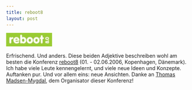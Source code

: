 ```yaml
---
title: reboot8
layout: post
---
```

![Logo Reboot8](/images/content/reboot8_medium.jpg "reboot8")

Erfrischend. Und anders. Diese beiden Adjektive beschreiben wohl am besten die Konferenz <a href="http://reboot.dk/">reboot8</a> (01. - 02.06.2006, Kopenhagen, Dänemark). Ich habe viele Leute kennengelernt, und viele neue Ideen und Konzepte. Auftanken pur. Und vor allem eins: neue Ansichten. Danke an <a href="http://bootstrapping.net/">Thomas Madsen-Mygdal</a>, dem Organisator dieser Konferenz!
